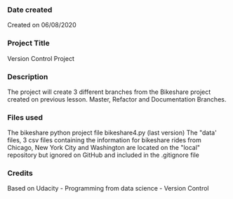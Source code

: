 ### Date created
Created on 06/08/2020

### Project Title
Version Control Project

### Description
The project will create 3 different branches from the Bikeshare project created on previous lesson. 
Master, Refactor and Documentation Branches.

### Files used
The bikeshare python project file bikeshare4.py (last version)
The "data' files, 3 csv files containing the information for bikeshare rides from Chicago, New York City and Washington are located on the "local" repository but ignored on GitHub and included in the .gitignore file 

### Credits
Based on Udacity - Programming from data science - Version Control

